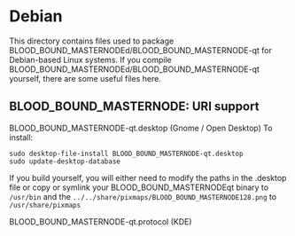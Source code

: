 
Debian
====================
This directory contains files used to package BLOOD_BOUND_MASTERNODEd/BLOOD_BOUND_MASTERNODE-qt
for Debian-based Linux systems. If you compile BLOOD_BOUND_MASTERNODEd/BLOOD_BOUND_MASTERNODE-qt yourself, there are some useful files here.

## BLOOD_BOUND_MASTERNODE: URI support ##


BLOOD_BOUND_MASTERNODE-qt.desktop  (Gnome / Open Desktop)
To install:

	sudo desktop-file-install BLOOD_BOUND_MASTERNODE-qt.desktop
	sudo update-desktop-database

If you build yourself, you will either need to modify the paths in
the .desktop file or copy or symlink your BLOOD_BOUND_MASTERNODEqt binary to `/usr/bin`
and the `../../share/pixmaps/BLOOD_BOUND_MASTERNODE128.png` to `/usr/share/pixmaps`

BLOOD_BOUND_MASTERNODE-qt.protocol (KDE)

